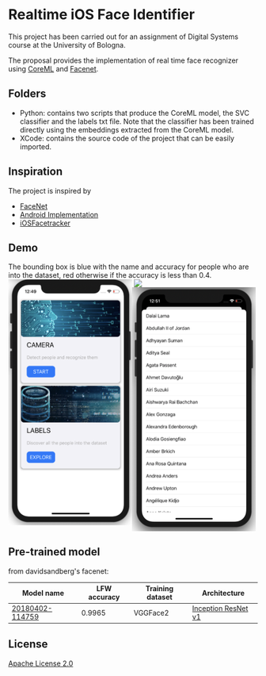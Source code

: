 #  Realtime iOS Face Identifier


This project has been carried out for an assignment of Digital Systems course at the University of Bologna. 

The proposal provides the implementation of real time face recognizer using [CoreML](https://developer.apple.com/documentation/coreml) and [Facenet](https://arxiv.org/abs/1503.03832).

## Folders

* Python: contains two scripts that produce the CoreML model, the SVC classifier and the labels txt file. Note that the classifier has been trained directly using the embeddings extracted from the CoreML model.  
* XCode: contains the source code of the project that can be easily imported.

## Inspiration
The project is inspired by
* [FaceNet](https://github.com/davidsandberg/facenet)
* [Android Implementation](https://github.com/pillarpond/face-recognizer-android)
* [iOSFacetracker](https://github.com/anuragajwani/FaceTracker)

## Demo
The bounding box is blue with the name and accuracy for people who are into the dataset, red otherwise if the accuracy is less than 0.4.
<img src="https://github.com/daduz11/ios-facenet-id/blob/master/demo.gif" width="250" align="right">
<img src="https://github.com/daduz11/ios-facenet-id/blob/master/main.png" width="250" align="left">
<img src="https://github.com/daduz11/ios-facenet-id/blob/master/list.png" width="250" align="center">




## Pre-trained model
from davidsandberg's facenet:

| Model name      | LFW accuracy | Training dataset | Architecture |
|-----------------|--------------|------------------|-------------|
| [20180402-114759](https://drive.google.com/open?id=1EXPBSXwTaqrSC0OhUdXNmKSh9qJUQ55-) | 0.9965        | VGGFace2      | [Inception ResNet v1](https://github.com/davidsandberg/facenet/blob/master/src/models/inception_resnet_v1.py) |


## License
[Apache License 2.0](./LICENSE)
